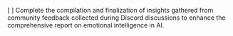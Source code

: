 [ ] Complete the compilation and finalization of insights gathered from community feedback collected during Discord discussions to enhance the comprehensive report on emotional intelligence in AI.